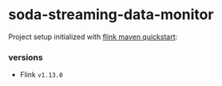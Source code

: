 # soda-streaming-data-monitor

Project setup initialized with [flink maven quickstart](https://ci.apache.org/projects/flink/flink-docs-release-1.13/docs/dev/datastream/project-configuration/#maven-quickstart): 

### versions
- Flink `v1.13.0`